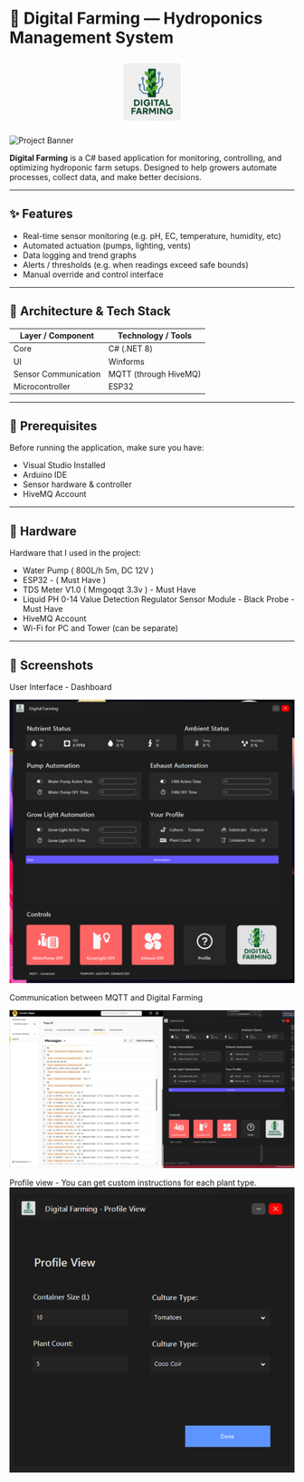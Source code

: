 # 🌱 Digital Farming — Hydroponics Management System

<p align="center">
  <img src="Pictures/DF%20LOGO.png" alt="Logo" width="120"/>
</p>

![Project Banner](https://socialify.git.ci/alex-v999/digital-farming-hydroponics/image?custom_language=C%23&description=1&font=Jost&forks=1&issues=1&language=1&name=1&owner=1&pattern=Charlie+Brown&pulls=1&stargazers=1&theme=Dark)

**Digital Farming** is a C# based application for monitoring, controlling, and optimizing hydroponic farm setups. Designed to help growers automate processes, collect data, and make better decisions.

---

## ✨ Features

- Real-time sensor monitoring (e.g. pH, EC, temperature, humidity, etc)  
- Automated actuation (pumps, lighting, vents)  
- Data logging and trend graphs  
- Alerts / thresholds (e.g. when readings exceed safe bounds)  
- Manual override and control interface  

---

## 🧱 Architecture & Tech Stack

| Layer / Component         | Technology / Tools                                                        |
|---------------------------|---------------------------------------------------------------------------|
| Core                      | C# (.NET 8)                                                               |
| UI                        | Winforms                                                                  |
| Sensor Communication      | MQTT (through HiveMQ)                                                     |
| Microcontroller           | ESP32                                                                     |

---

## 🧰 Prerequisites

Before running the application, make sure you have:

- Visual Studio Installed 
- Arduino IDE  
- Sensor hardware & controller  
- HiveMQ Account   

---

## 🧰 Hardware

Hardware that I used in the project:

- Water Pump ( 800L/h 5m, DC 12V )
- ESP32 - ( Must Have )
- TDS Meter V1.0 ( Mmgoqqt 3.3v ) - Must Have
- Liquid PH 0-14 Value Detection Regulator Sensor Module - Black Probe - Must Have
- HiveMQ Account   
- Wi-Fi for PC and Tower (can be separate)

---

## 📸 Screenshots

User Interface - Dashboard

![Dashboard](Pictures/dashboard.png)

Communication between MQTT and Digital Farming

![MQTT Communication](Pictures/pow.png)

Profile view - You can get custom instructions for each plant type.
![Profile View](Pictures/profile.png)



